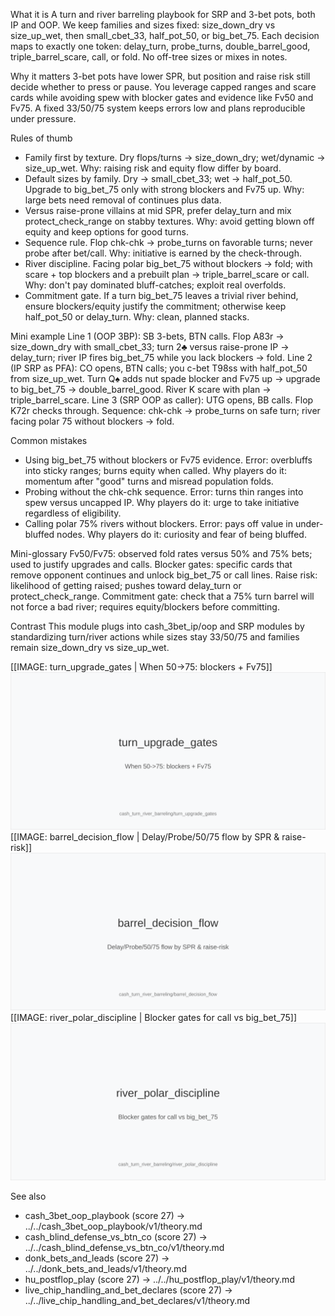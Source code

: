 What it is
A turn and river barreling playbook for SRP and 3-bet pots, both IP and OOP. We keep families and sizes fixed: size_down_dry vs size_up_wet, then small_cbet_33, half_pot_50, or big_bet_75. Each decision maps to exactly one token: delay_turn, probe_turns, double_barrel_good, triple_barrel_scare, call, or fold. No off-tree sizes or mixes in notes.

Why it matters
3-bet pots have lower SPR, but position and raise risk still decide whether to press or pause. You leverage capped ranges and scare cards while avoiding spew with blocker gates and evidence like Fv50 and Fv75. A fixed 33/50/75 system keeps errors low and plans reproducible under pressure.

Rules of thumb
- Family first by texture. Dry flops/turns → size_down_dry; wet/dynamic → size_up_wet. Why: raising risk and equity flow differ by board.
- Default sizes by family. Dry → small_cbet_33; wet → half_pot_50. Upgrade to big_bet_75 only with strong blockers and Fv75 up. Why: large bets need removal of continues plus data.
- Versus raise-prone villains at mid SPR, prefer delay_turn and mix protect_check_range on stabby textures. Why: avoid getting blown off equity and keep options for good turns.
- Sequence rule. Flop chk-chk → probe_turns on favorable turns; never probe after bet/call. Why: initiative is earned by the check-through.
- River discipline. Facing polar big_bet_75 without blockers → fold; with scare + top blockers and a prebuilt plan → triple_barrel_scare or call. Why: don't pay dominated bluff-catches; exploit real overfolds.
- Commitment gate. If a turn big_bet_75 leaves a trivial river behind, ensure blockers/equity justify the commitment; otherwise keep half_pot_50 or delay_turn. Why: clean, planned stacks.

Mini example
Line 1 (OOP 3BP): SB 3-bets, BTN calls. Flop A83r → size_down_dry with small_cbet_33; turn 2♣ versus raise-prone IP → delay_turn; river IP fires big_bet_75 while you lack blockers → fold.
Line 2 (IP SRP as PFA): CO opens, BTN calls; you c-bet T98ss with half_pot_50 from size_up_wet. Turn Q♠ adds nut spade blocker and Fv75 up → upgrade to big_bet_75 → double_barrel_good. River K scare with plan → triple_barrel_scare.
Line 3 (SRP OOP as caller): UTG opens, BB calls. Flop K72r checks through. Sequence: chk-chk → probe_turns on safe turn; river facing polar 75 without blockers → fold.

Common mistakes
- Using big_bet_75 without blockers or Fv75 evidence. Error: overbluffs into sticky ranges; burns equity when called. Why players do it: momentum after "good" turns and misread population folds.
- Probing without the chk-chk sequence. Error: turns thin ranges into spew versus uncapped IP. Why players do it: urge to take initiative regardless of eligibility.
- Calling polar 75% rivers without blockers. Error: pays off value in under-bluffed nodes. Why players do it: curiosity and fear of being bluffed.

Mini-glossary
Fv50/Fv75: observed fold rates versus 50% and 75% bets; used to justify upgrades and calls.
Blocker gates: specific cards that remove opponent continues and unlock big_bet_75 or call lines.
Raise risk: likelihood of getting raised; pushes toward delay_turn or protect_check_range.
Commitment gate: check that a 75% turn barrel will not force a bad river; requires equity/blockers before committing.

Contrast
This module plugs into cash_3bet_ip/oop and SRP modules by standardizing turn/river actions while sizes stay 33/50/75 and families remain size_down_dry vs size_up_wet.

[[IMAGE: turn_upgrade_gates | When 50->75: blockers + Fv75]]
![When 50->75: blockers + Fv75](images/turn_upgrade_gates.svg)
[[IMAGE: barrel_decision_flow | Delay/Probe/50/75 flow by SPR & raise-risk]]
![Delay/Probe/50/75 flow by SPR & raise-risk](images/barrel_decision_flow.svg)
[[IMAGE: river_polar_discipline | Blocker gates for call vs big_bet_75]]
![Blocker gates for call vs big_bet_75](images/river_polar_discipline.svg)

See also
- cash_3bet_oop_playbook (score 27) → ../../cash_3bet_oop_playbook/v1/theory.md
- cash_blind_defense_vs_btn_co (score 27) → ../../cash_blind_defense_vs_btn_co/v1/theory.md
- donk_bets_and_leads (score 27) → ../../donk_bets_and_leads/v1/theory.md
- hu_postflop_play (score 27) → ../../hu_postflop_play/v1/theory.md
- live_chip_handling_and_bet_declares (score 27) → ../../live_chip_handling_and_bet_declares/v1/theory.md